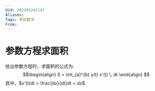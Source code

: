 ```yaml
---
Uid: 202305242147
Aliases: 
Tags: 考研数学 
From: 
---
```

# 参数方程求面积

给出参数方程时，求面积的公式为:
$$\begin{align}
S = \int_{a}^{b} y(t) x'(t) \, dt
\end{align}
$$
其中，$x'(t)dt = \frac{dx}{dt}dt = dx$

